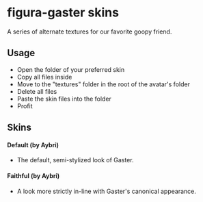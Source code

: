 # figura-gaster skins
A series of alternate textures for our favorite goopy friend.

## Usage
- Open the folder of your preferred skin
- Copy all files inside
- Move to the "textures" folder in the root of the avatar's folder
- Delete all files
- Paste the skin files into the folder
- Profit

## Skins
#### Default (by Aybri)
- The default, semi-stylized look of Gaster.

#### Faithful (by Aybri)
- A look more strictly in-line with Gaster's canonical appearance.